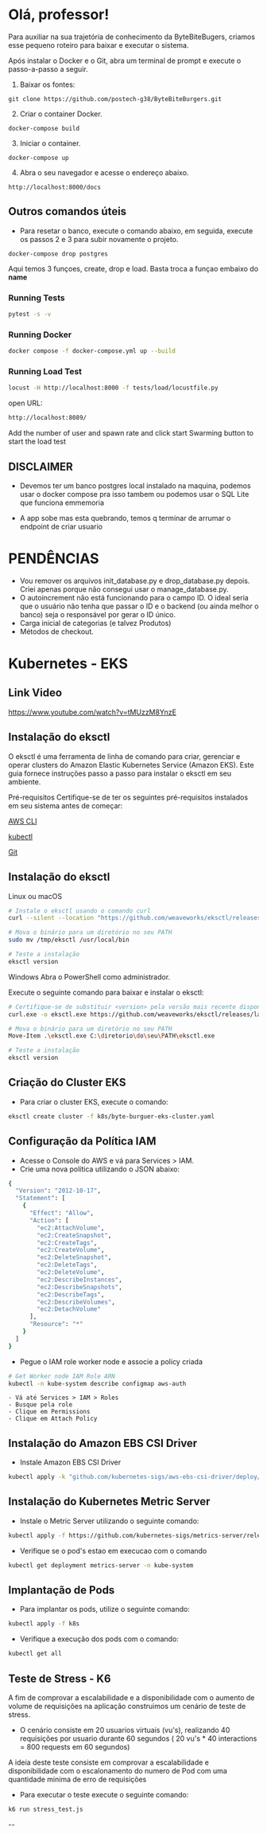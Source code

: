 # Olá, professor!

Para auxiliar na sua trajetória de conhecimento da ByteBiteBugers, criamos esse pequeno roteiro para baixar e executar o sistema.

Após instalar o Docker e o Git, abra um terminal de prompt e execute o passo-a-passo a seguir.

1. Baixar os fontes:

```
git clone https://github.com/postech-g38/ByteBiteBurgers.git
```

2. Criar o container Docker.

```
docker-compose build
```
 
3. Iniciar o container.

```
docker-compose up
```

4. Abra o seu navegador e acesse o endereço abaixo.

```
http://localhost:8000/docs
```


## Outros comandos úteis

- Para resetar o banco, execute o comando abaixo, em seguida, execute os passos 2 e 3 para subir novamente o projeto.

```
docker-compose drop postgres
```
Aqui temos 3 funçoes, create, drop e load. Basta troca a funçao embaixo do __name__

### Running Tests
```bash
pytest -s -v
```


### Running Docker
```bash
docker compose -f docker-compose.yml up --build
```

### Running Load Test
```bash
locust -H http://localhost:8000 -f tests/load/locustfile.py
```

open URL:
```bash
http://localhost:8089/
```
Add the number of user and spawn rate and click start Swarming button to start the load test

## DISCLAIMER

- Devemos ter um banco postgres local instalado na maquina, podemos usar o docker compose pra isso tambem ou podemos usar o SQL Lite que funciona emmemoria

- A app sobe mas esta quebrando, temos q terminar de arrumar o endpoint de criar usuario


# PENDÊNCIAS

- Vou remover os arquivos init_database.py e drop_database.py depois. Criei apenas porque não consegui usar o manage_database.py.
- O autoincrement não está funcionando para o campo ID. O ideal seria que o usuário não tenha que passar o ID e o backend (ou ainda melhor o banco) seja o responsável por gerar o ID único.
- Carga inicial de categorias (e talvez Produtos)
- Métodos de checkout.

# Kubernetes - EKS

## Link Video
https://www.youtube.com/watch?v=tMUzzM8YnzE

## Instalação do eksctl

O eksctl é uma ferramenta de linha de comando para criar, gerenciar e operar clusters do Amazon Elastic Kubernetes Service (Amazon EKS). Este guia fornece instruções passo a passo para instalar o eksctl em seu ambiente.

Pré-requisitos
Certifique-se de ter os seguintes pré-requisitos instalados em seu sistema antes de começar:

[AWS CLI](https://aws.amazon.com/pt/cli/)

[kubectl](https://kubernetes.io/pt-br/docs/reference/kubectl/)

[Git](https://git-scm.com/book/pt-br/v2/Come%C3%A7ando-Instalando-o-Git)


## Instalação do eksctl
Linux ou macOS

```bash
# Instale o eksctl usando o comando curl
curl --silent --location "https://github.com/weaveworks/eksctl/releases/latest/download/eksctl_$(uname -s)_amd64.tar.gz" | tar xz -C /tmp

# Mova o binário para um diretório no seu PATH
sudo mv /tmp/eksctl /usr/local/bin

# Teste a instalação
eksctl version
```
Windows
Abra o PowerShell como administrador.

Execute o seguinte comando para baixar e instalar o eksctl:

```bash
# Certifique-se de substituir <version> pela versão mais recente disponível
curl.exe -o eksctl.exe https://github.com/weaveworks/eksctl/releases/latest/download/eksctl_Windows_amd64.exe

# Mova o binário para um diretório no seu PATH
Move-Item .\eksctl.exe C:\diretorio\do\seu\PATH\eksctl.exe

# Teste a instalação
eksctl version
```
## Criação do Cluster EKS

- Para criar o cluster EKS, execute o comando:

```bash
eksctl create cluster -f k8s/byte-burguer-eks-cluster.yaml         
```
## Configuração da Política IAM
 - Acesse o Console do AWS e vá para Services > IAM.
 - Crie uma nova política utilizando o JSON abaixo:

```bash
{
  "Version": "2012-10-17",
  "Statement": [
    {
      "Effect": "Allow",
      "Action": [
        "ec2:AttachVolume",
        "ec2:CreateSnapshot",
        "ec2:CreateTags",
        "ec2:CreateVolume",
        "ec2:DeleteSnapshot",
        "ec2:DeleteTags",
        "ec2:DeleteVolume",
        "ec2:DescribeInstances",
        "ec2:DescribeSnapshots",
        "ec2:DescribeTags",
        "ec2:DescribeVolumes",
        "ec2:DetachVolume"
      ],
      "Resource": "*"
    }
  ]
}
```
- Pegue o IAM role worker node e associe a policy criada 

```bash
# Get Worker node IAM Role ARN
kubectl -n kube-system describe configmap aws-auth

```
    - Vá até Services > IAM > Roles
    - Busque pela role
    - Clique em Permissions
    - Clique em Attach Policy

 ## Instalação do Amazon EBS CSI Driver

- Instale Amazon EBS CSI Driver

```bash
kubectl apply -k "github.com/kubernetes-sigs/aws-ebs-csi-driver/deploy/kubernetes/overlays/stable/?ref=master"
```
## Instalação do Kubernetes Metric Server

- Instale o Metric Server utilizando o seguinte comando:

```bash
kubectl apply -f https://github.com/kubernetes-sigs/metrics-server/releases/latest/download/components.yaml
```
 - Verifique se o pod's estao em execucao com o comando

 ```bash
 kubectl get deployment metrics-server -n kube-system
```
## Implantação de Pods

- Para implantar os pods, utilize o seguinte comando:

```bash
kubectl apply -f k8s
```
- Verifique a execução dos pods com o comando:

```bash
kubectl get all
```
## Teste de Stress - K6

A fim de comprovar a escalabilidade e a disponibilidade com o aumento de volume de requisições na aplicação construimos um cenário de teste de stress. 

- O cenário consiste em 20 usuarios virtuais (vu's), realizando 40 requisições por usuario durante 60 segundos ( 20 vu's * 40 interactions = 800 requests em 60 segundos)

A ideia deste teste consiste em comprovar a escalabilidade e disponibilidade com o escalonamento do numero de Pod com uma quantidade minima de erro de requisições

- Para executar o teste execute o seguinte comando:

```bash
k6 run stress_test.js
```
--
